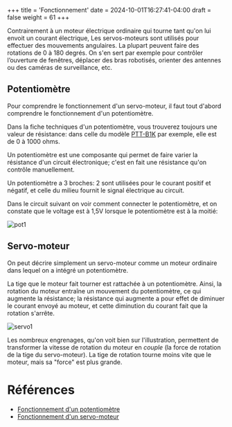 +++
title = 'Fonctionnement'
date = 2024-10-01T16:27:41-04:00
draft = false
weight = 61
+++

Contrairement à un moteur électrique ordinaire qui tourne tant qu'on lui envoit un courant électrique, Les servos-moteurs sont utilisés pour effectuer des mouvements angulaires. La plupart peuvent faire des rotations de 0 à 180 degrés. On s'en sert par exemple pour contrôler l’ouverture de fenêtres, déplacer des bras robotisés, orienter des antennes ou des caméras de surveillance, etc.

## Potentiomètre

Pour comprendre le fonctionnement d'un servo-moteur, il faut tout d'abord comprendre le fonctionnement d'un potentiomètre.

Dans la fiche techniques d'un potentiomètre, vous trouverez toujours une valeur de résistance: dans celle du modèle [PTT-B1K](https://www.protechtrader.com/manuals/PTT-B1k-Rotary-Potentiometer-Datasheet.pdf) par exemple, elle est de 0 à 1000 ohms.

Un potentiomètre est une composante qui permet de faire varier la résistance d'un circuit électronique; c'est en fait une résistance qu'on contrôle manuellement.

Un potentiomètre a 3 broches: 2 sont utilisées pour le courant positif et négatif, et celle du milieu fournit le signal électrique au circuit.

Dans le circuit suivant on voir comment connecter le potentiomètre, et on constate que le voltage est à 1,5V lorsque le potentiomètre est à la moitié:

![pot1](/420-314/images/pot1.png)

## Servo-moteur
On peut décrire simplement un servo-moteur comme un moteur ordinaire dans lequel on a intégré un potentiomètre.

La tige que le moteur fait tourner est rattachée à un potentiomètre. Ainsi, la rotation du moteur entraîne un mouvement du potentiomètre, ce qui augmente la résistance; la résistance qui augmente a pour effet de diminuer le courant envoyé au moteur, et cette diminution du courant fait que la rotation s'arrête. 

![servo1](/420-314/images/servo1.png)

Les nombreux engrenages, qu'on voit bien sur l'illustration, permettent de transformer la vitesse de rotation du moteur en _couple_ (la force de rotation de la tige du servo-moteur). La tige de rotation tourne moins vite que le moteur, mais sa "force" est plus grande.

# Références
- [Fonctionnement d'un potentiomètre](https://youtu.be/TepQsclEERA)
- [Fonctionnement d'un servo-moteur](https://youtu.be/fb8ZSe8fVIQ)
